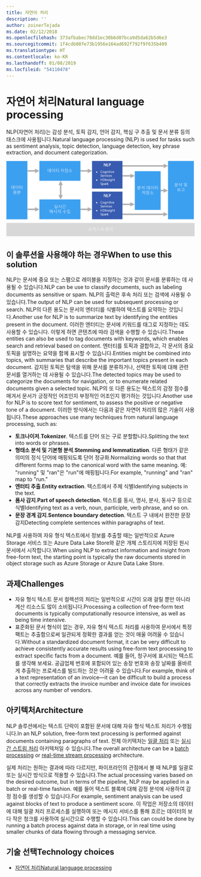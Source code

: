 ```yaml
---
title: 자연어 처리
description: ''
author: zoinerTejada
ms.date: 02/12/2018
ms.openlocfilehash: 373afbabec78dd1ec30b6d07bca9d5da62b5d6e3
ms.sourcegitcommit: 1f4cdb08fe73b1956e164ad692f792f9f635b409
ms.translationtype: HT
ms.contentlocale: ko-KR
ms.lasthandoff: 01/08/2019
ms.locfileid: "54110478"
---
```

# <a name="natural-language-processing"></a><span data-ttu-id="293c8-102">자연어 처리</span><span class="sxs-lookup"><span data-stu-id="293c8-102">Natural language processing</span></span>

<span data-ttu-id="293c8-103">NLP(자연어 처리)는 감성 분석, 토픽 감지, 언어 감지, 핵심 구 추출 및 문서 분류 등의 태스크에 사용됩니다.</span><span class="sxs-lookup"><span data-stu-id="293c8-103">Natural language processing (NLP) is used for tasks such as sentiment analysis, topic detection, language detection, key phrase extraction, and document categorization.</span></span>

![자연어 처리 파이프라인의 다이어그램](./images/nlp-pipeline.png)

## <a name="when-to-use-this-solution"></a><span data-ttu-id="293c8-105">이 솔루션을 사용해야 하는 경우</span><span class="sxs-lookup"><span data-stu-id="293c8-105">When to use this solution</span></span>

<span data-ttu-id="293c8-106">NLP는 문서에 중요 또는 스팸으로 레이블을 지정하는 것과 같이 문서를 분류하는 데 사용될 수 있습니다.</span><span class="sxs-lookup"><span data-stu-id="293c8-106">NLP can be use to classify documents, such as labeling documents as sensitive or spam.</span></span> <span data-ttu-id="293c8-107">NLP의 출력은 후속 처리 또는 검색에 사용될 수 있습니다.</span><span class="sxs-lookup"><span data-stu-id="293c8-107">The output of NLP can be used for subsequent processing or search.</span></span> <span data-ttu-id="293c8-108">NLP의 다른 용도는 문서의 엔터티를 식별하여 텍스트를 요약하는 것입니다.</span><span class="sxs-lookup"><span data-stu-id="293c8-108">Another use for NLP is to summarize text by identifying the entities present in the document.</span></span> <span data-ttu-id="293c8-109">이러한 엔터티는 문서에 키워드를 태그로 지정하는 데도 사용할 수 있습니다. 이렇게 하면 콘텐츠에 따라 검색을 수행할 수 있습니다.</span><span class="sxs-lookup"><span data-stu-id="293c8-109">These entities can also be used to tag documents with keywords, which enables search and retrieval based on content.</span></span> <span data-ttu-id="293c8-110">엔터티를 토픽과 결합하고, 각 문서의 중요 토픽을 설명하는 요약을 함께 표시할 수 있습니다.</span><span class="sxs-lookup"><span data-stu-id="293c8-110">Entities might be combined into topics, with summaries that describe the important topics present in each document.</span></span> <span data-ttu-id="293c8-111">감지된 토픽은 탐색을 위해 문서를 분류하거나, 선택한 토픽에 대해 관련 문서를 열거하는 데 사용될 수 있습니다.</span><span class="sxs-lookup"><span data-stu-id="293c8-111">The detected topics may be used to categorize the documents for navigation, or to enumerate related documents given a selected topic.</span></span> <span data-ttu-id="293c8-112">NLP의 또 다른 용도는 텍스트의 감정 점수를 매겨서 문서가 긍정적인 어조인지 부정적인 어조인지 평가하는 것입니다.</span><span class="sxs-lookup"><span data-stu-id="293c8-112">Another use for NLP is to score text for sentiment, to assess the positive or negative tone of a document.</span></span> <span data-ttu-id="293c8-113">이러한 방식에서는 다음과 같은 자연어 처리의 많은 기술이 사용됩니다.</span><span class="sxs-lookup"><span data-stu-id="293c8-113">These approaches use many techniques from natural language processing, such as:</span></span>

- <span data-ttu-id="293c8-114">**토크나이저**.</span><span class="sxs-lookup"><span data-stu-id="293c8-114">**Tokenizer**.</span></span> <span data-ttu-id="293c8-115">텍스트를 단어 또는 구로 분할합니다.</span><span class="sxs-lookup"><span data-stu-id="293c8-115">Splitting the text into words or phrases.</span></span>
- <span data-ttu-id="293c8-116">**형태소 분석 및 기본형 분석**.</span><span class="sxs-lookup"><span data-stu-id="293c8-116">**Stemming and lemmatization**.</span></span> <span data-ttu-id="293c8-117">다른 형태가 같은 의미의 정식 단어에 매핑되도록 단어 정규화.</span><span class="sxs-lookup"><span data-stu-id="293c8-117">Normalizing words so that that different forms map to the canonical word with the same meaning.</span></span> <span data-ttu-id="293c8-118">예: "running" 및 "ran"은 "run"에 매핑됩니다.</span><span class="sxs-lookup"><span data-stu-id="293c8-118">For example, "running" and "ran" map to "run."</span></span>
- <span data-ttu-id="293c8-119">**엔터티 추출**.</span><span class="sxs-lookup"><span data-stu-id="293c8-119">**Entity extraction**.</span></span> <span data-ttu-id="293c8-120">텍스트에서 주체 식별</span><span class="sxs-lookup"><span data-stu-id="293c8-120">Identifying subjects in the text.</span></span>
- <span data-ttu-id="293c8-121">**품사 감지**.</span><span class="sxs-lookup"><span data-stu-id="293c8-121">**Part of speech detection**.</span></span> <span data-ttu-id="293c8-122">텍스트를 동사, 명사, 분사, 동사구 등으로 식별</span><span class="sxs-lookup"><span data-stu-id="293c8-122">Identifying text as a verb, noun, participle, verb phrase, and so on.</span></span>
- <span data-ttu-id="293c8-123">**문장 경계 감지**.</span><span class="sxs-lookup"><span data-stu-id="293c8-123">**Sentence boundary detection**.</span></span> <span data-ttu-id="293c8-124">텍스트 구 내에서 완전한 문장 감지</span><span class="sxs-lookup"><span data-stu-id="293c8-124">Detecting complete sentences within paragraphs of text.</span></span>

<span data-ttu-id="293c8-125">NLP를 사용하여 자유 형식 텍스트에서 정보를 추출할 때는 일반적으로 Azure Storage 서비스 또는 Azure Data Lake Store와 같은 개체 스토리지에 저장된 원시 문서에서 시작합니다.</span><span class="sxs-lookup"><span data-stu-id="293c8-125">When using NLP to extract information and insight from free-form text, the starting point is typically the raw documents stored in object storage such as Azure Storage or Azure Data Lake Store.</span></span>

## <a name="challenges"></a><span data-ttu-id="293c8-126">과제</span><span class="sxs-lookup"><span data-stu-id="293c8-126">Challenges</span></span>

- <span data-ttu-id="293c8-127">자유 형식 텍스트 문서 컬렉션의 처리는 일반적으로 시간이 오래 걸릴 뿐만 아니라 계산 리소스도 많이 소비됩니다.</span><span class="sxs-lookup"><span data-stu-id="293c8-127">Processing a collection of free-form text documents is typically computationally resource intensive, as well as being time intensive.</span></span>
- <span data-ttu-id="293c8-128">표준화된 문서 형식이 없는 경우, 자유 형식 텍스트 처리를 사용하여 문서에서 특정 팩트는 추출함으로써 일관되게 정확한 결과를 얻는 것이 매울 어려울 수 있습니다.</span><span class="sxs-lookup"><span data-stu-id="293c8-128">Without a standardized document format, it can be very difficult to achieve consistently accurate results using free-form text processing to extract specific facts from a document.</span></span> <span data-ttu-id="293c8-129">예를 들어, 청구서에 표시되는 텍스트를 생각해 보세요. 공급업체 번호에 포함되어 있는 송장 번호와 송장 날짜를 올바르게 추출하는 프로세스를 빌드하는 것은 어려울 수 있습니다.</span><span class="sxs-lookup"><span data-stu-id="293c8-129">For example, think of a text representation of an invoice&mdash;it can be difficult to build a process that correctly extracts the invoice number and invoice date for invoices across any number of vendors.</span></span>

## <a name="architecture"></a><span data-ttu-id="293c8-130">아키텍처</span><span class="sxs-lookup"><span data-stu-id="293c8-130">Architecture</span></span>

<span data-ttu-id="293c8-131">NLP 솔루션에서는 텍스트 단락이 포함된 문서에 대해 자유 형식 텍스트 처리가 수행됩니다.</span><span class="sxs-lookup"><span data-stu-id="293c8-131">In an NLP solution, free-form text processing is performed against documents containing paragraphs of text.</span></span> <span data-ttu-id="293c8-132">전체 아키텍처는 [일괄 처리](../big-data/batch-processing.md) 또는 [실시간 스트림 처리](../big-data/real-time-processing.md) 아키텍처일 수 있습니다.</span><span class="sxs-lookup"><span data-stu-id="293c8-132">The overall architecture can be a [batch processing](../big-data/batch-processing.md) or [real-time stream processing](../big-data/real-time-processing.md) architecture.</span></span>

<span data-ttu-id="293c8-133">실제 처리는 원하는 결과에 따라 다르지만, 파이프라인의 관점에서 볼 때 NLP를 일괄로 또는 실시간 방식으로 적용할 수 있습니다.</span><span class="sxs-lookup"><span data-stu-id="293c8-133">The actual processing varies based on the desired outcome, but in terms of the pipeline, NLP may be applied in a batch or real-time fashion.</span></span> <span data-ttu-id="293c8-134">예를 들어 텍스트 블록에 대해 감정 분석에 사용하여 감정 점수를 생성할 수 있습니다.</span><span class="sxs-lookup"><span data-stu-id="293c8-134">For example, sentiment analysis can be used against blocks of text to produce a sentiment score.</span></span> <span data-ttu-id="293c8-135">이 작업은 저장소의 데이터에 대해 일괄 처리 프로세스를 실행하여 또는 메시지 서비스를 통해 흐르는 데이터의 보다 작은 청크를 사용하여 실시간으로 수행할 수 있습니다.</span><span class="sxs-lookup"><span data-stu-id="293c8-135">This can could be done by running a batch process against data in storage, or in real time using smaller chunks of data flowing through a messaging service.</span></span>

## <a name="technology-choices"></a><span data-ttu-id="293c8-136">기술 선택</span><span class="sxs-lookup"><span data-stu-id="293c8-136">Technology choices</span></span>

- [<span data-ttu-id="293c8-137">자연어 처리</span><span class="sxs-lookup"><span data-stu-id="293c8-137">Natural language processing</span></span>](../technology-choices/natural-language-processing.md)

